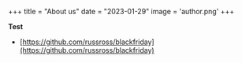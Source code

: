 +++
title = "About us"
date = "2023-01-29"
image = 'author.png'
+++

**Test**

* [https://github.com/russross/blackfriday](https://github.com/russross/blackfriday)
